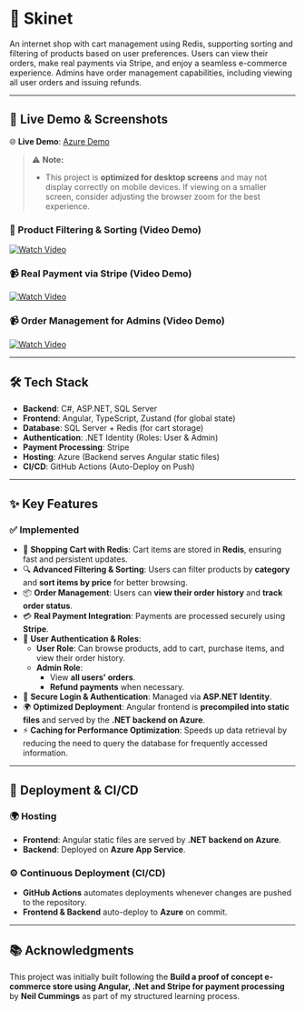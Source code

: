 # 🚀 Skinet

An internet shop with cart management using Redis, supporting sorting and filtering of products based on user preferences. Users can view their orders, make real payments via Stripe, and enjoy a seamless e-commerce experience. Admins have order management capabilities, including viewing all user orders and issuing refunds.

---

## 🔗 Live Demo & Screenshots
🌐 **Live Demo**: [Azure Demo](https://skinetweb.azurewebsites.net/)

> ⚠️ **Note:**  
>- This project is **optimized for desktop screens** and may not display correctly on mobile devices. If viewing on a smaller screen, consider adjusting the browser zoom for the best experience.

### 📸 Product Filtering & Sorting **(Video Demo)**
[![Watch Video](https://i.imgur.com/ZsKfhol.png)](https://i.imgur.com/ZsKfhol.mp4)

### 📹 Real Payment via Stripe **(Video Demo)**
[![Watch Video](https://i.imgur.com/raHVxe1.png)](https://i.imgur.com/raHVxe1.mp4)

### 📹 Order Management for Admins **(Video Demo)**
[![Watch Video](https://i.imgur.com/T05cDgC.png)](https://i.imgur.com/T05cDgC.mp4)

---

## 🛠 Tech Stack

- **Backend**: C#, ASP.NET, SQL Server  
- **Frontend**: Angular, TypeScript, Zustand (for global state)
- **Database**: SQL Server + Redis (for cart storage)  
- **Authentication**: .NET Identity (Roles: User & Admin)  
- **Payment Processing**: Stripe  
- **Hosting**: Azure (Backend serves Angular static files)  
- **CI/CD**: GitHub Actions (Auto-Deploy on Push)  

---

## ✨ Key Features

### ✅ **Implemented**
- 🛒 **Shopping Cart with Redis**: Cart items are stored in **Redis**, ensuring fast and persistent updates.
- 🔍 **Advanced Filtering & Sorting**: Users can filter products by **category** and **sort items by price** for better browsing.
- 📦 **Order Management**: Users can **view their order history** and **track order status**.
- 💳 **Real Payment Integration**: Payments are processed securely using **Stripe**.
- 🔑 **User Authentication & Roles**: 
  - **User Role**: Can browse products, add to cart, purchase items, and view their order history.
  - **Admin Role**: 
    - View **all users' orders**.
    - **Refund payments** when necessary.
- 🔄 **Secure Login & Authentication**: Managed via **ASP.NET Identity**.
- 🌍 **Optimized Deployment**: Angular frontend is **precompiled into static files** and served by the **.NET backend on Azure**.
- ⚡ **Caching for Performance Optimization**: Speeds up data retrieval by reducing the need to query the database for frequently accessed information.

---

## 🚀 Deployment & CI/CD

### 🌍 **Hosting**
- **Frontend**: Angular static files are served by **.NET backend on Azure**.
- **Backend**: Deployed on **Azure App Service**.

### ⚙️ **Continuous Deployment (CI/CD)**
- **GitHub Actions** automates deployments whenever changes are pushed to the repository.  
- **Frontend & Backend** auto-deploy to **Azure** on commit.

---

## 📚 Acknowledgments
This project was initially built following the **Build a proof of concept e-commerce store using Angular, .Net and Stripe for payment processing** by **Neil Cummings** as part of my structured learning process.  

